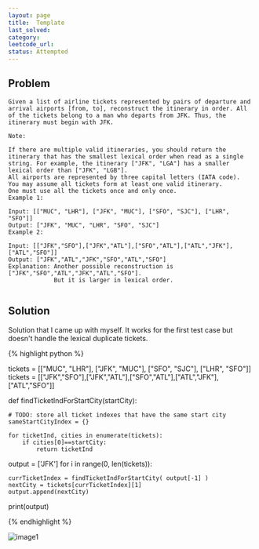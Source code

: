 ```yaml
---
layout: page
title:  Template
last_solved: 
category: 
leetcode_url: 
status: Attempted
---
```


Problem
-------

```
Given a list of airline tickets represented by pairs of departure and arrival airports [from, to], reconstruct the itinerary in order. All of the tickets belong to a man who departs from JFK. Thus, the itinerary must begin with JFK.

Note:

If there are multiple valid itineraries, you should return the itinerary that has the smallest lexical order when read as a single string. For example, the itinerary ["JFK", "LGA"] has a smaller lexical order than ["JFK", "LGB"].
All airports are represented by three capital letters (IATA code).
You may assume all tickets form at least one valid itinerary.
One must use all the tickets once and only once.
Example 1:

Input: [["MUC", "LHR"], ["JFK", "MUC"], ["SFO", "SJC"], ["LHR", "SFO"]]
Output: ["JFK", "MUC", "LHR", "SFO", "SJC"]
Example 2:

Input: [["JFK","SFO"],["JFK","ATL"],["SFO","ATL"],["ATL","JFK"],["ATL","SFO"]]
Output: ["JFK","ATL","JFK","SFO","ATL","SFO"]
Explanation: Another possible reconstruction is ["JFK","SFO","ATL","JFK","ATL","SFO"].
             But it is larger in lexical order.


```



Solution
----------

Solution that I came up with myself. It works for the first test case but doesn't handle the lexical duplicate tickets.

{% highlight python %}

tickets = [["MUC", "LHR"], ["JFK", "MUC"], ["SFO", "SJC"], ["LHR", "SFO"]]
tickets = [["JFK","SFO"],["JFK","ATL"],["SFO","ATL"],["ATL","JFK"],["ATL","SFO"]]

def findTicketIndForStartCity(startCity):

    # TODO: store all ticket indexes that have the same start city
    sameStartCityIndex = {}

    for ticketInd, cities in enumerate(tickets):
        if cities[0]==startCity:
            return ticketInd


output = ['JFK']
for i in range(0, len(tickets)):

    currTicketIndex = findTicketIndForStartCity( output[-1] )
    nextCity = tickets[currTicketIndex][1]
    output.append(nextCity)

print(output)

{% endhighlight %}


![image1]()
